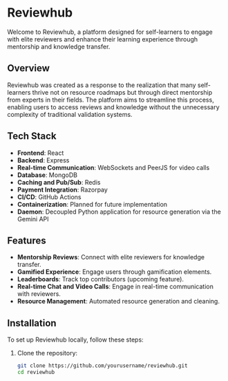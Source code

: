 # Reviewhub

Welcome to Reviewhub, a platform designed for self-learners to engage with elite reviewers and enhance their learning experience through mentorship and knowledge transfer.

## Overview

Reviewhub was created as a response to the realization that many self-learners thrive not on resource roadmaps but through direct mentorship from experts in their fields. The platform aims to streamline this process, enabling users to access reviews and knowledge without the unnecessary complexity of traditional validation systems.

## Tech Stack

- **Frontend**: React
- **Backend**: Express
- **Real-time Communication**: WebSockets and PeerJS for video calls
- **Database**: MongoDB
- **Caching and Pub/Sub**: Redis
- **Payment Integration**: Razorpay
- **CI/CD**: GitHub Actions
- **Containerization**: Planned for future implementation
- **Daemon**: Decoupled Python application for resource generation via the Gemini API

## Features

- **Mentorship Reviews**: Connect with elite reviewers for knowledge transfer.
- **Gamified Experience**: Engage users through gamification elements.
- **Leaderboards**: Track top contributors (upcoming feature).
- **Real-time Chat and Video Calls**: Engage in real-time communication with reviewers.
- **Resource Management**: Automated resource generation and cleaning.

## Installation

To set up Reviewhub locally, follow these steps:

1. Clone the repository:
   ```bash
   git clone https://github.com/yourusername/reviewhub.git
   cd reviewhub
